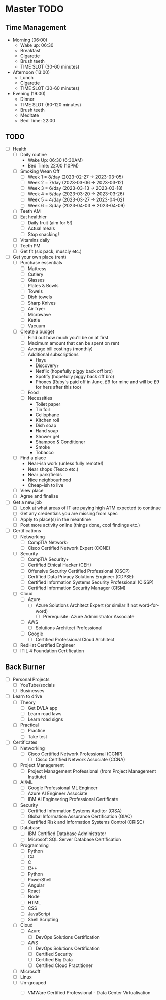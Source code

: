 # Master TODO

## Time Management
- Morning (06:00)
  - Wake up: 06:30
  - Breakfast
  - Cigarette
  - Brush teeth
  - TIME SLOT (30-60 minutes)
- Afternoon (13:00)
  - Lunch
  - Cigarette
  - TIME SLOT (30-60 minutes)
- Evening (19:00)
  - Dinner
  - TIME SLOT  (60-120 minutes)
  - Brush teeth
  - Meditate
  - Bed Time: 22:00

## TODO
- [ ] Health
  - [ ] Daily routine 
    - Wake Up:  06:30 (6:30AM)
    - Bed Time: 22:00 (10PM)
  - [ ] Smoking Wean Off
    - [ ] Week 1 = 8/day (2023-02-27 -> 2023-03-05)
    - [ ] Week 2 = 7/day (2023-03-06 -> 2023-03-12)
    - [ ] Week 3 = 6/day (2023-03-13 -> 2023-03-18)
    - [ ] Week 4 = 5/day (2023-03-20 -> 2023-03-26)
    - [ ] Week 5 = 4/day (2023-03-27 -> 2023-04-02)
    - [ ] Week 6 = 3/day (2023-04-03 -> 2023-04-09)
  - [ ] Teeth AM
  - [ ] Eat healthier
    - [ ] Daily fruit (aim for 5!)
    - [ ] Actual meals 
    - [ ] Stop snacking!
  - [ ] Vitamins daily
  - [ ] Teeth PM
  - [ ] Get fit (six pack, muscly etc.)
- [ ] Get your own place (rent)
  - [ ] Purchase essentials
    - [ ] Mattress
    - [ ] Cutlery
    - [ ] Glasses
    - [ ] Plates & Bowls
    - [ ] Towels 
    - [ ] Dish towels
    - [ ] Sharp Knives
    - [ ] Air fryer
    - [ ] Microwave
    - [ ] Kettle
    - [ ] Vacuum
  - [ ] Create a budget 
    - [ ] Find out how much you'll be on at first
    - [ ] Maximum amount that can be spent on rent 
    - [ ] Average bill costings (monthly)
    - [ ] Additional subscriptions
      - Hayu
      - Discovery+
      - Netflix (hopefully piggy back off bro)
      - Spotify (hopefully piggy back off bro)
      - Phones (Ruby's paid off in June, £9 for mine and will be £9 for hers after this too)
    - [ ] Food
    - [ ] Necessities 
      - Toilet paper
      - Tin foil
      - Cellophane 
      - Kitchen roll
      - Dish soap
      - Hand soap
      - Shower gel
      - Shampoo & Conditioner
      - Smoke
      - Tobacco
  - [ ] Find a place
    - Near-ish work (unless fully remote!)
    - Near shops (Tesco etc.)
    - Near park/fields
    - Nice neighbourhood 
    - Cheap-ish to live
  - [ ] View place
  - [ ] Agree and finalise
- [ ] Get a new job
  - [ ] Look at what areas of IT are paying high ATM expected to continue
  - [ ] Get any credentials you are missing from spec
  - [ ] Apply to place(s) in the meantime
  - [ ] Post more activity online (things done, cool findings etc.)
- [ ] Certifications
  - [ ] Networking
    - [ ] CompTIA Network+
    - [ ] Cisco Certified Network Expert (CCNE)
  - [ ] Security
    - [ ] CompTIA Security+
    - [ ] Certified Ethical Hacker (CEH)
    - [ ] Offensive Security Certified Professional (OSCP)
    - [ ] Certified Data Privacy Solutions Engineer (CDPSE)
    - [ ] Certified Information Systems Security Professional (CISSP)
    - [ ] Certified Information Security Manager (CISM)
  - [ ] Cloud
    - [ ] Azure
      - [ ] Azure Solutions Architect Expert (or similar if not word-for-word)
        - [ ] Prerequisite: Azure Administrator Associate 
    - [ ] AWS
      - [ ] Solutions Architect Professional
    - [ ] Google
      - [ ] Certified Professional Cloud Architect
  - [ ] RedHat Certified Engineer
  - [ ] ITIL 4 Foundation Certification

## Back Burner
- [ ] Personal Projects
  - [ ] YouTube/socials
  - [ ] Businesses
- [ ] Learn to drive
  - [ ] Theory
    - [ ] Get DVLA app
    - [ ] Learn road laws
    - [ ] Learn road signs
  - [ ] Practical
    - [ ] Practice
    - [ ] Take test
- [ ] Certificates
  - [ ] Networking
    - [ ] Cisco Certified Network Professional (CCNP)
      - [ ] Cisco Certified Network Associate (CCNA)
  - [ ] Project Management
    - [ ] Project Management Professional (from Project Management Institute)
  - [ ] AI/ML
    - [ ] Google Professional ML Engineer
    - [ ] Azure AI Engineer Associate
    - [ ] IBM AI Engineering Professional Certificate
  - [ ] Security
    - [ ] Certified Information Systems Auditor (CISA)
    - [ ] Global Information Assurance Certification (GIAC)
    - [ ] Certified Risk and Information Systems Control (CRISC)
  - [ ] Database
    - [ ] IBM Certified Database Administrator
    - [ ] Microsoft SQL Server Database Certification
  - [ ] Programming
    - [ ] Python
    - [ ] C#
    - [ ] C
    - [ ] C++
    - [ ] Python
    - [ ] PowerShell
    - [ ] Angular
    - [ ] React
    - [ ] Node
    - [ ] HTML
    - [ ] CSS
    - [ ] JavaScript
    - [ ] Shell Scripting
  - [ ] Cloud
    - [ ] Azure
      - [ ] DevOps Solutions Certification
    - [ ] AWS
      - [ ] DevOps Solutions Certification
      - [ ] Certified Security
      - [ ] Certified Big Data
      - [ ] Certified Cloud Practitioner
  - [ ] Microsoft
  - [ ] Linux
  - [ ] Un-grouped
    - [ ] VMWare Certified Professional - Data Center Virtualisation



